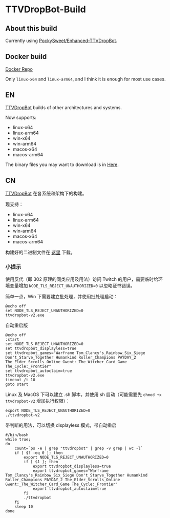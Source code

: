 # TTVDropBot-Build

## About this build

Currently using [PockySweet/Enhanced-TTVDropBot](https://github.com/PockySweet/Enhanced-TTVDropBot).

## Docker build

[Docker Repo](https://ghcr.io/sffxzzp/ttvdropbot-build)

Only `linux-x64` and `linux-arm64`, and I think it is enough for most use cases.

## EN

[TTVDropBot](https://github.com/PockySweet/Enhanced-TTVDropBot) builds of other architectures and systems.

Now supports:

* linux-x64
* linux-arm64
* win-x64
* win-arm64
* macos-x64
* macos-arm64

The binary files you may want to download is in [Here](https://nightly.kanojo.pp.ua/TTVDropBot-Build).

## CN

[TTVDropBot](https://github.com/PockySweet/Enhanced-TTVDropBot) 在各系统和架构下的构建。

现支持：

* linux-x64
* linux-arm64
* win-x64
* win-arm64
* macos-x64
* macos-arm64

构建好的二进制文件在 [这里](https://nightly.kanojo.pp.ua/TTVDropBot-Build) 下载。

### 小提示

使用反代（即 302 原理的同类应用及用法）访问 Twitch 的用户，需要临时给环境变量增加 `NODE_TLS_REJECT_UNAUTHORIZED=0` 以忽略证书错误。

简单一点，Win 下需要建立批处理，并使用批处理启动：

``` batch
@echo off
set NODE_TLS_REJECT_UNAUTHORIZED=0
ttvdropbot-v2.exe
```

自动重启版

``` batch
@echo off
:start
set NODE_TLS_REJECT_UNAUTHORIZED=0
set ttvdropbot_displayless=true
set ttvdropbot_games="Warframe Tom_Clancy's_Rainbow_Six_Siege Don't_Starve_Together Humankind Roller_Champions PAYDAY_2 The_Elder_Scrolls_Online Gwent:_The_Witcher_Card_Game The_Cycle:_Frontier"
set ttvdropbot_autoclaim=true
ttvdropbot-v2.exe
timeout /t 10
goto start
```

Linux 及 MacOS 下可以建立 .sh 脚本，并使用 sh 启动（可能需要先 `chmod +x ttvdropbot-v2` 增加执行权限）：

``` shell
export NODE_TLS_REJECT_UNAUTHORIZED=0
./ttvdropbot-v2
```

带判断的用法，可以切换 displayless 模式，带自动重启

``` shell
#/bin/bash
while true;
do
    count=`ps -e | grep "ttvdropbot" | grep -v grep | wc -l`
    if [ $? -eq 0 ]; then
        export NODE_TLS_REJECT_UNAUTHORIZED=0
        if [ $1 ]; then
            export ttvdropbot_displayless=true
            export ttvdropbot_games="Warframe Tom_Clancy's_Rainbow_Six_Siege Don't_Starve_Together Humankind Roller_Champions PAYDAY_2 The_Elder_Scrolls_Online Gwent:_The_Witcher_Card_Game The_Cycle:_Frontier"
            export ttvdropbot_autoclaim=true
        fi
        ./ttvdropbot
    fi
    sleep 10
done
```
